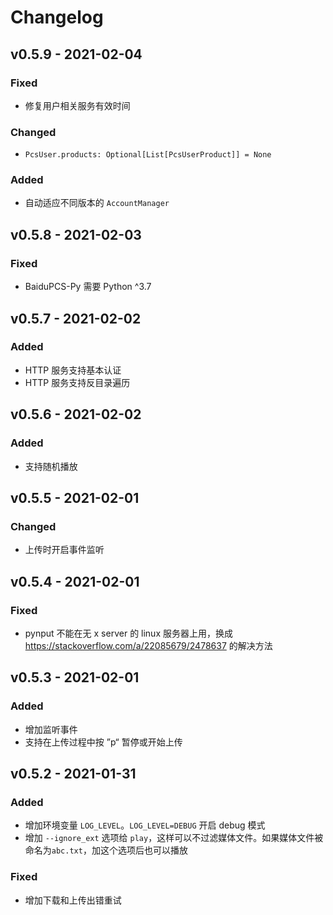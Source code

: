 # Changelog

## v0.5.9 - 2021-02-04

### Fixed

- 修复用户相关服务有效时间

### Changed

- `PcsUser.products: Optional[List[PcsUserProduct]] = None`

### Added

- 自动适应不同版本的 `AccountManager`

## v0.5.8 - 2021-02-03

### Fixed

- BaiduPCS-Py 需要 Python ^3.7

## v0.5.7 - 2021-02-02

### Added

- HTTP 服务支持基本认证
- HTTP 服务支持反目录遍历

## v0.5.6 - 2021-02-02

### Added

- 支持随机播放

## v0.5.5 - 2021-02-01

### Changed

- 上传时开启事件监听

## v0.5.4 - 2021-02-01

### Fixed

- pynput 不能在无 x server 的 linux 服务器上用，换成 https://stackoverflow.com/a/22085679/2478637 的解决方法

## v0.5.3 - 2021-02-01

### Added

- 增加监听事件
- 支持在上传过程中按 ”p“ 暂停或开始上传

## v0.5.2 - 2021-01-31

### Added

- 增加环境变量 `LOG_LEVEL`。`LOG_LEVEL=DEBUG` 开启 debug 模式
- 增加 `--ignore_ext` 选项给 `play`，这样可以不过滤媒体文件。如果媒体文件被命名为`abc.txt`，加这个选项后也可以播放

### Fixed

- 增加下载和上传出错重试
